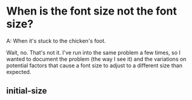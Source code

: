 # When is the font size not the font size?

A: When it's stuck to the chicken's foot.

Wait, no. That's not it. I've run into the same problem a few times, so I wanted to document the problem (the way I see it) and the variations on potential factors that cause a font size to adjust to a different size than expected.

<!--more-->

## initial-size

